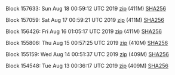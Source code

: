 Block 157633: Sun Aug 18 00:59:12 UTC 2019 [zip](https://dash-bootstrap.ams3.digitaloceanspaces.com/testnet/2019-08-18/bootstrap.dat.zip) (411M) [SHA256](https://dash-bootstrap.ams3.digitaloceanspaces.com/testnet/2019-08-18/sha256.txt)

Block 157059: Sat Aug 17 00:59:21 UTC 2019 [zip](https://dash-bootstrap.ams3.digitaloceanspaces.com/testnet/2019-08-17/bootstrap.dat.zip) (411M) [SHA256](https://dash-bootstrap.ams3.digitaloceanspaces.com/testnet/2019-08-17/sha256.txt)

Block 156426: Fri Aug 16 01:05:17 UTC 2019 [zip](https://dash-bootstrap.ams3.digitaloceanspaces.com/testnet/2019-08-16/bootstrap.dat.zip) (411M) [SHA256](https://dash-bootstrap.ams3.digitaloceanspaces.com/testnet/2019-08-16/sha256.txt)

Block 155806: Thu Aug 15 00:57:25 UTC 2019 [zip](https://dash-bootstrap.ams3.digitaloceanspaces.com/testnet/2019-08-15/bootstrap.dat.zip) (410M) [SHA256](https://dash-bootstrap.ams3.digitaloceanspaces.com/testnet/2019-08-15/sha256.txt)

Block 155159: Wed Aug 14 00:51:37 UTC 2019 [zip](https://dash-bootstrap.ams3.digitaloceanspaces.com/testnet/2019-08-14/bootstrap.dat.zip) (409M) [SHA256](https://dash-bootstrap.ams3.digitaloceanspaces.com/testnet/2019-08-14/sha256.txt)

Block 154548: Tue Aug 13 00:36:17 UTC 2019 [zip](https://dash-bootstrap.ams3.digitaloceanspaces.com/testnet/2019-08-13/bootstrap.dat.zip) (409M) [SHA256](https://dash-bootstrap.ams3.digitaloceanspaces.com/testnet/2019-08-13/sha256.txt)
